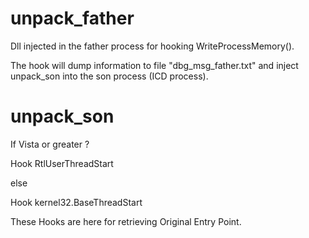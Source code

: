 # unpack_father

Dll injected in the father process for hooking WriteProcessMemory().

The hook will dump information to file "dbg_msg_father.txt" and inject unpack_son into the son process (ICD process).

# unpack_son

If Vista or greater ?

Hook RtlUserThreadStart

else

Hook kernel32.BaseThreadStart

These Hooks are here for retrieving Original Entry Point.
